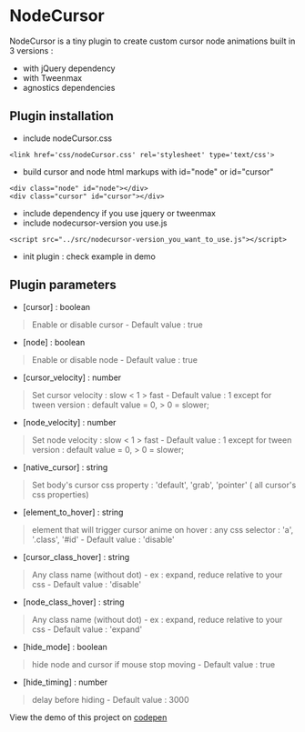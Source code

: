 
# NodeCursor

NodeCursor is a tiny plugin to create custom cursor node animations built in 3 versions : 
- with jQuery dependency
- with Tweenmax
- agnostics dependencies

## Plugin installation
- include nodeCursor.css
```
<link href='css/nodeCursor.css' rel='stylesheet' type='text/css'>
```
- build cursor and node html markups with id="node" or id="cursor"
```
<div class="node" id="node"></div>
<div class="cursor" id="cursor"></div>
```
- include dependency if you use jquery or tweenmax
- include nodecursor-version you use.js 

```
<script src="../src/nodecursor-version_you_want_to_use.js"></script>
```
- init plugin : check example in demo

## Plugin parameters
- [cursor] : boolean 
> Enable or disable cursor - Default value : true

- [node] : boolean 
> Enable or disable node - Default value : true

- [cursor_velocity] : number
> Set cursor velocity : slow < 1 > fast - Default value : 1 except for tween version : default value  = 0, > 0 = slower;

- [node_velocity] : number
> Set node velocity : slow < 1 > fast - Default value : 1 except for tween version : default value  = 0, > 0 = slower;

- [native_cursor] : string
> Set body's cursor css property : 'default',  'grab', 'pointer' ( all cursor's css properties)

- [element_to_hover] : string
> element that will trigger cursor anime on hover : any css selector : 'a', '.class', '#id' - Default value : 'disable' 

- [cursor_class_hover] : string
> Any class name (without dot) - ex : expand, reduce relative to your css - Default value : 'disable'

- [node_class_hover] : string
> Any class name (without dot) - ex : expand, reduce relative to your css - Default value : 'expand'

- [hide_mode] : boolean
> hide node and cursor if mouse stop moving - Default value : true

- [hide_timing] : number 
> delay before hiding - Default value : 3000


View the demo of this project on [codepen](http://codepen.io/hmongouachon/pen/LZGwWY)



